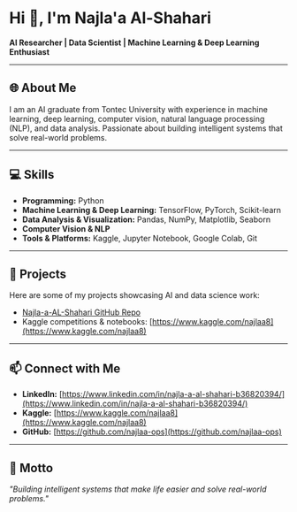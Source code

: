 # Hi 👋, I'm Najla'a Al-Shahari

**AI Researcher | Data Scientist | Machine Learning & Deep Learning Enthusiast**

---

## 🌐 About Me
I am an AI graduate from Tontec University with experience in machine learning, deep learning, computer vision, natural language processing (NLP), and data analysis. Passionate about building intelligent systems that solve real-world problems.

---

## 💻 Skills
- **Programming:** Python  
- **Machine Learning & Deep Learning:** TensorFlow, PyTorch, Scikit-learn  
- **Data Analysis & Visualization:** Pandas, NumPy, Matplotlib, Seaborn  
- **Computer Vision & NLP**  
- **Tools & Platforms:** Kaggle, Jupyter Notebook, Google Colab, Git  

---

## 📂 Projects
Here are some of my projects showcasing AI and data science work:  
- [Najla-a-AL-Shahari GitHub Repo](https://github.com/najlaa-ops/Najla-a-AL-Shahari)  
- Kaggle competitions & notebooks: [https://www.kaggle.com/najlaa8](https://www.kaggle.com/najlaa8)  

---

## 📫 Connect with Me
- **LinkedIn:** [https://www.linkedin.com/in/najla-a-al-shahari-b36820394/](https://www.linkedin.com/in/najla-a-al-shahari-b36820394/)  
- **Kaggle:** [https://www.kaggle.com/najlaa8](https://www.kaggle.com/najlaa8)  
- **GitHub:** [https://github.com/najlaa-ops](https://github.com/najlaa-ops)  

---

## 🌟 Motto
*"Building intelligent systems that make life easier and solve real-world problems."*

